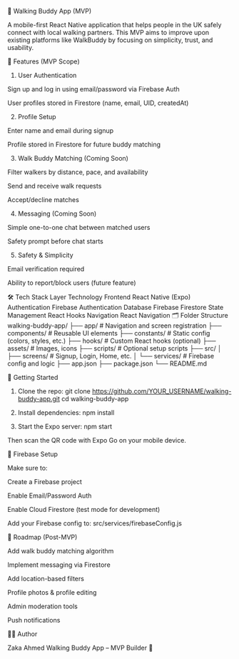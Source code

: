 🥾 Walking Buddy App (MVP)

A mobile-first React Native application that helps people in the UK safely connect with local walking partners. This MVP aims to improve upon existing platforms like WalkBuddy by focusing on simplicity, trust, and usability.

📱 Features (MVP Scope)
1. User Authentication

Sign up and log in using email/password via Firebase Auth

User profiles stored in Firestore (name, email, UID, createdAt)

2. Profile Setup

Enter name and email during signup

Profile stored in Firestore for future buddy matching

3. Walk Buddy Matching (Coming Soon)

Filter walkers by distance, pace, and availability

Send and receive walk requests

Accept/decline matches

4. Messaging (Coming Soon)

Simple one-to-one chat between matched users

Safety prompt before chat starts

5. Safety & Simplicity

Email verification required

Ability to report/block users (future feature)

🛠 Tech Stack
Layer	Technology
Frontend	React Native (Expo)
Authentication	Firebase Authentication
Database	Firebase Firestore
State Management	React Hooks
Navigation	React Navigation
🗂️ Folder Structure
walking-buddy-app/
├── app/                # Navigation and screen registration
├── components/         # Reusable UI elements
├── constants/          # Static config (colors, styles, etc.)
├── hooks/              # Custom React hooks (optional)
├── assets/             # Images, icons
├── scripts/            # Optional setup scripts
├── src/
│   ├── screens/        # Signup, Login, Home, etc.
│   └── services/       # Firebase config and logic
├── app.json
├── package.json
└── README.md

🚀 Getting Started
1. Clone the repo:
git clone https://github.com/YOUR_USERNAME/walking-buddy-app.git
cd walking-buddy-app

2. Install dependencies:
npm install

3. Start the Expo server:
npm start


Then scan the QR code with Expo Go on your mobile device.

🔐 Firebase Setup

Make sure to:

Create a Firebase project

Enable Email/Password Auth

Enable Cloud Firestore (test mode for development)

Add your Firebase config to:
src/services/firebaseConfig.js

📌 Roadmap (Post-MVP)

 Add walk buddy matching algorithm

 Implement messaging via Firestore

 Add location-based filters

 Profile photos & profile editing

 Admin moderation tools

 Push notifications

🧑‍💻 Author

Zaka Ahmed
Walking Buddy App – MVP Builder 💪